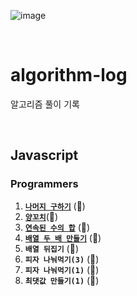![image](https://user-images.githubusercontent.com/97934878/208298826-232f9659-06b6-49ec-ae6e-ce790ce57e78.png)

<br/>

# algorithm-log

알고리즘 풀이 기록

<br/>

## Javascript

### Programmers

1. [<b>`나머지 구하기`</b>](https://mayowall.tistory.com/49) (🌟)<br/>
2. [<b>`양꼬치`</b>](https://mayowall.tistory.com/58)(🌟)<br/>
3. [<b>`연속된 수의 합`</b>](https://mayowall.tistory.com/59) (🌟)<br/>
4. [<b>`배열 두 배 만들기`</b>](https://mayowall.tistory.com/60) (🌟)<br/>
5. <b>`배열 뒤집기`</b> (🌟)<br/>
6. <b>`피자 나눠먹기(3)`</b> (🌟)<br/>
7. <b>`피자 나눠먹기(1)`</b> (🌟)<br/>
8. <b>`최댓값 만들기(1)`</b> (🌟)<br/>
